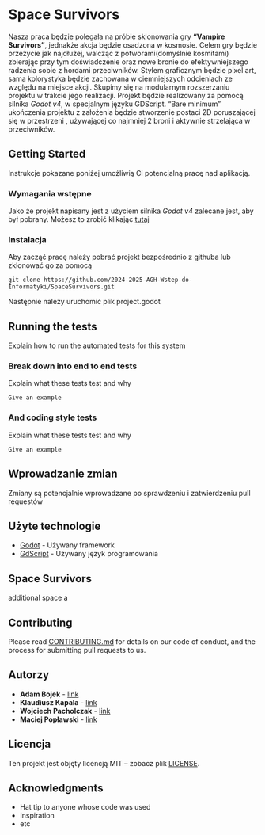 # Space Survivors

Nasza praca będzie polegała na próbie sklonowania gry **“Vampire Survivors”**, jednakże akcja będzie osadzona w kosmosie. Celem gry będzie przeżycie jak najdłużej, walcząc z potworami(domyślnie kosmitami) zbierając przy tym doświadczenie oraz nowe bronie do efektywniejszego radzenia sobie z hordami przeciwników. Stylem graficznym będzie pixel art, sama kolorystyka będzie zachowana w ciemniejszych odcieniach ze względu na miejsce akcji. Skupimy się na modularnym rozszerzaniu projektu w trakcie jego realizacji. Projekt będzie realizowany za pomocą silnika _Godot v4_, w specjalnym języku GDScript. “Bare minimum” ukończenia projektu z założenia będzie stworzenie postaci 2D poruszającej się w przestrzeni , używającej co najmniej 2 broni i aktywnie strzelająca w przeciwników.

## Getting Started

Instrukcje pokazane poniżej umożliwią Ci potencjalną pracę nad aplikacją.

### Wymagania wstępne

Jako że projekt napisany jest z użyciem silnika _Godot v4_ zalecane jest, aby był pobrany. Możesz to zrobić klikając [tutaj](https://godotengine.org/download/windows/)

### Instalacja

Aby zacząć pracę należy pobrać projekt bezpośrednio z githuba lub zklonować go za pomocą

```
git clone https://github.com/2024-2025-AGH-Wstep-do-Informatyki/SpaceSurvivors.git
```

Następnie należy uruchomić plik project.godot

## Running the tests

Explain how to run the automated tests for this system

### Break down into end to end tests

Explain what these tests test and why

```
Give an example
```

### And coding style tests

Explain what these tests test and why

```
Give an example
```

## Wprowadzanie zmian

Zmiany są potencjalnie wprowadzane po sprawdzeniu i zatwierdzeniu pull requestów

## Użyte technologie

- [Godot](https://godotengine.org/) - Używany framework
- [GdScript](https://gdscript.com/) - Używany język programowania

## Space Survivors

additional space
a

## Contributing

Please read [CONTRIBUTING.md](https://gist.github.com/PurpleBooth/b24679402957c63ec426) for details on our code of conduct, and the process for submitting pull requests to us.

## Autorzy

- **Adam Bojek** - [link](https://github.com/AdamBojek)
- **Klaudiusz Kapala** - [link](https://github.com/klaudiusz451)
- **Wojciech Pacholczak** - [link](https://github.com/Narsky7)
- **Maciej Popławski** - [link](https://github.com/MTSSkibid)

## Licencja

Ten projekt jest objęty licencją MIT – zobacz plik [LICENSE](LICENSE).

## Acknowledgments

- Hat tip to anyone whose code was used
- Inspiration
- etc
